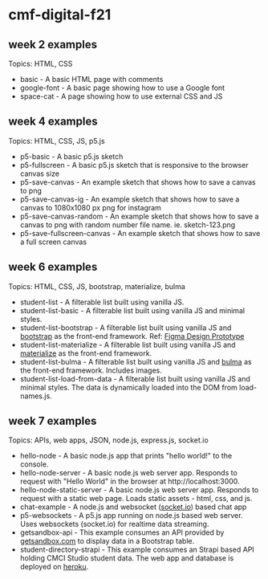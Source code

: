 # cmf-digital-f21

## week 2 examples

Topics: HTML, CSS

* basic - A basic HTML page with comments
* google-font - A basic page showing how to use a Google font
* space-cat - A page showing how to use external CSS and JS

## week 4 examples

Topics: HTML, CSS, JS, p5.js

* p5-basic - A basic p5.js sketch
* p5-fullscreen - A basic p5.js sketch that is responsive to the browser canvas size
* p5-save-canvas - An example sketch that shows how to save a canvas to png
* p5-save-canvas-ig - An example sketch that shows how to save a canvas to 1080x1080 px png for instagram
* p5-save-canvas-random - An example sketch that shows how to save a canvas to png with random number file name. ie. sketch-123.png
* p5-save-fullscreen-canvas - An example sketch that shows how to save a full screen canvas

## week 6 examples

Topics: HTML, CSS, JS, bootstrap, materialize, bulma

* student-list - A filterable list built using vanilla JS.
* student-list-basic - A filterable list built using vanilla JS and minimal styles.
* student-list-bootstrap - A filterable list built using vanilla JS and [bootstrap](https://getbootstrap.com/) as the front-end framework. Ref: [Figma Design Prototype](https://www.figma.com/file/NhtPQ8SX7lm6Lu2icNuRzf/student-list?node-id=1668%3A2)
* student-list-materialize - A filterable list built using vanilla JS and [materialize](https://materializecss.com/) as the front-end framework.
* student-list-bulma - A filterable list built using vanilla JS and [bulma](https://bulma.io/) as the front-end framework. Includes images.
* student-list-load-from-data - A filterable list built using vanilla JS and minimal styles. The data is dynamically loaded into the DOM from load-names.js. 

## week 7 examples

Topics: APIs, web apps, JSON, node.js, express.js, socket.io

* hello-node - A basic node.js app that prints "hello world!" to the console. 
* hello-node-server - A basic node.js web server app. Responds to request with "Hello World" in the browser at http://localhost:3000.
* hello-node-static-server - A basic node.js web server app. Responds to request with a static web page. Loads static assets - html, css, and js. 
* chat-example - A node.js and websocket ([socket.io](https://socket.io/)) based chat app
* p5-websockets - A p5.js app running on node.js based web server. Uses websockets (socket.io) for realtime data streaming. 
* getsandbox-api - This example consumes an API provided by [getsandbox.com](https://getsandbox.com/) to display data in a Bootstrap table.
* student-directory-strapi - This example consumes an Strapi based API holding CMCI Studio student data. The web app and database is deployed on [heroku](https://www.heroku.com). 